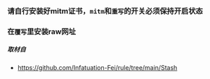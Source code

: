 ### 请自行安装好mitm证书，`mitm`和`重写`的开关必须保持开启状态
### 在`覆写`里安装raw网址
##### 取材自
 - https://github.com/Infatuation-Fei/rule/tree/main/Stash
